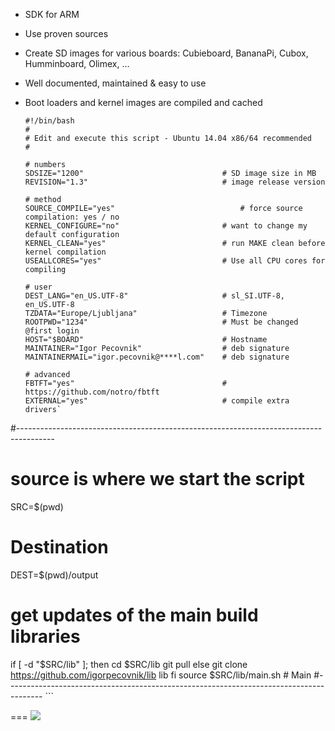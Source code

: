 

- SDK for ARM 
- Use proven sources
- Create SD images for various boards: Cubieboard, BananaPi, Cubox, Humminboard, Olimex, ...
- Well documented, maintained & easy to use
- Boot loaders and kernel images are compiled and cached 

    ```shell
	#!/bin/bash
	# 
	# Edit and execute this script - Ubuntu 14.04 x86/64 recommended
	#
	
	# numbers
    SDSIZE="1200"								# SD image size in MB
    REVISION="1.3"								# image release version
    
    # method
    SOURCE_COMPILE="yes"							# force source compilation: yes / no
    KERNEL_CONFIGURE="no"						# want to change my default configuration
    KERNEL_CLEAN="yes"							# run MAKE clean before kernel compilation
    USEALLCORES="yes"							# Use all CPU cores for compiling
    
    # user 
    DEST_LANG="en_US.UTF-8" 	 				# sl_SI.UTF-8, en_US.UTF-8
    TZDATA="Europe/Ljubljana" 					# Timezone
    ROOTPWD="1234"   		  					# Must be changed @first login
    HOST="$BOARD"						 		# Hostname
    MAINTAINER="Igor Pecovnik"					# deb signature
    MAINTAINERMAIL="igor.pecovnik@****l.com"	# deb signature
    
    # advanced
    FBTFT="yes"									# https://github.com/notro/fbtft 
    EXTERNAL="yes"								# compile extra drivers`
#---------------------------------------------------------------------------------------
# source is where we start the script
SRC=$(pwd)
# Destination
DEST=$(pwd)/output                      		      	
# get updates of the main build libraries
if [ -d "$SRC/lib" ]; then
	cd $SRC/lib
	git pull 
else
	git clone https://github.com/igorpecovnik/lib lib
fi
source $SRC/lib/main.sh # Main
#---------------------------------------------------------------------------------------
    ```

===
<img src="http://cdn.flaticon.com/png/256/47478.png">
